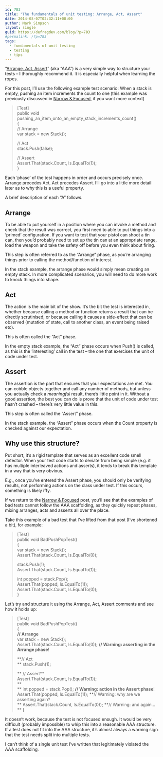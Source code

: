 ```yaml
---
id: 783
title: "The fundamentals of unit testing: Arrange, Act, Assert"
date: 2014-08-07T02:32:11+00:00
author: Mark Simpson
layout: single
guid: https://defragdev.com/blog/?p=783
#permalink: /?p=783
tags:
  - fundamentals of unit testing
  - testing
  - tips
---
```

“[Arrange, Act, Assert](http://c2.com/cgi/wiki?ArrangeActAssert)” (aka “AAA”) is a very simple way to structure your tests – I thoroughly recommend it. It is especially helpful when learning the ropes.

For this post, I’ll use the following example test scenario: When a stack is empty, pushing an item increments the count to one (this example was previously discussed in [Narrow & Focused](?p=698), if you want more context)

> [Test]  
> public void pushing\_an\_item\_onto\_an\_empty\_stack\_increments\_count()  
> {  
>  // Arrange  
>  var stack = new Stack<bool>(); 
> 
>  // Act  
>  stack.Push(false); 
> 
>  // Assert  
>  Assert.That(stack.Count, Is.EqualTo(1));  
> }

Each ‘phase’ of the test happens in order and occurs precisely once. Arrange precedes Act, Act precedes Assert. I’ll go into a little more detail later as to why this is a useful property.

A brief description of each “A” follows.

## Arrange
To be able to put yourself in a position where you can invoke a method and check that the result was correct, you first need to able to put things into a ‘primed’ configuration. If you want to test that your pistol can shoot a tin can, then you’d probably need to set up the tin can at an appropriate range, load the weapon and take the safety off before you even think about firing.

This step is often referred to as the “Arrange” phase, as you’re arranging things prior to calling the method/function of interest.

In the stack example, the arrange phase would simply mean creating an empty stack. In more complicated scenarios, you will need to do more work to knock things into shape.

## Act
The action is the main bit of the show. It’s the bit the test is interested in, whether because calling a method or function returns a result that can be directly scrutinised, or because calling it causes a side-effect that can be observed (mutation of state, call to another class, an event being raised etc). 

This is often called the “Act” phase.

In the empty stack example, the “Act” phase occurs when Push() is called, as this is the ‘interesting’ call in the test – the one that exercises the unit of code under test.

## Assert
The assertion is the part that ensures that your expectations are met. You can cobble objects together and call any number of methods, but unless you actually check a _meaningful_ result, there’s little point in it. Without a good assertion, the best you can do is prove that the unit of code under test hasn’t crashed – there’s very little value in this.

This step is often called the “Assert” phase.

In the stack example, the “Assert” phase occurs when the Count property is checked against our expectation.

## Why use this structure?
Put short, it’s a rigid template that serves as an excellent code smell detector. When your test code starts to deviate from being simple (e.g. it has multiple interleaved actions and asserts), it tends to break this template in a way that is very obvious. 

E.g., once you’ve entered the Assert phase, you should only be verifying results, not performing actions on the class under test. If this occurs, something is likely iffy.

If we return to the [Narrow & Focused](?p=698) post, you’ll see that the examples of bad tests cannot follow the AAA scaffolding, as they quickly repeat phases, mixing arranges, acts and asserts all over the place.

Take this example of a bad test that I’ve lifted from that post (I’ve shortened a bit), for example:

> [Test]  
> public void BadPushPopTest()  
> {  
>  var stack = new Stack<int>();  
>  Assert.That(stack.Count, Is.EqualTo(0)); 
> 
>  stack.Push(1);  
>  Assert.That(stack.Count, Is.EqualTo(1)); 
> 
>  int popped = stack.Pop();  
>  Assert.That(popped, Is.EqualTo(1));  
>  Assert.That(stack.Count, Is.EqualTo(0));  
> }

Let’s try and structure it using the Arrange, Act, Assert comments and see how it holds up:

> [Test]  
> public void BadPushPopTest()  
> {  
>  **// Arrange**  
>  var stack = new Stack<int>();  
>  Assert.That(stack.Count, Is.EqualTo(0)); **// Warning: asserting in the Arrange phase**!
> 
>  **// Act  
>**  stack.Push(1); 
> 
> ** // Assert**  
>  Assert.That(stack.Count, Is.EqualTo(1));  
>        **  
>**  int popped = stack.Pop(); **// Warning: action in the Assert phase**!  
>  Assert.That(popped, Is.EqualTo(1)); **// Warning: why are we asserting again?  
>**  Assert.That(stack.Count, Is.EqualTo(0)); **// Warning: and again...  
>** }

It doesn’t work, because the test is not focused enough. It would be very difficult (probably impossible) to whip this into a reasonable AAA structure. If a test does not fit into the AAA structure, it’s almost always a warning sign that the test needs split into multiple tests. 

I can’t think of a single unit test I’ve written that legitimately violated the AAA scaffolding.